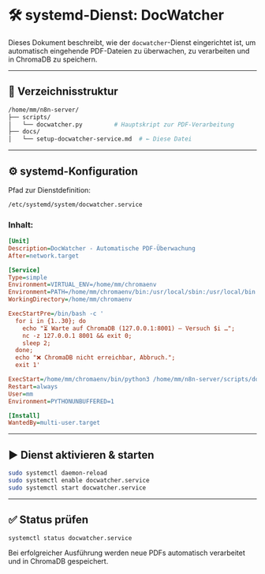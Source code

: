 # 🛠️ systemd-Dienst: DocWatcher

Dieses Dokument beschreibt, wie der `docwatcher`-Dienst eingerichtet ist, um automatisch eingehende PDF-Dateien zu überwachen, zu verarbeiten und in ChromaDB zu speichern.

---

## 📂 Verzeichnisstruktur

```bash
/home/mm/n8n-server/
├── scripts/
│   └── docwatcher.py         # Hauptskript zur PDF-Verarbeitung
├── docs/
│   └── setup-docwatcher-service.md  # ← Diese Datei
```

---

## ⚙️ systemd-Konfiguration

Pfad zur Dienstdefinition:

```bash
/etc/systemd/system/docwatcher.service
```

### Inhalt:

```ini
[Unit]
Description=DocWatcher - Automatische PDF-Überwachung
After=network.target

[Service]
Type=simple
Environment=VIRTUAL_ENV=/home/mm/chromaenv
Environment=PATH=/home/mm/chromaenv/bin:/usr/local/sbin:/usr/local/bin:/usr/sbin:/usr/bin
WorkingDirectory=/home/mm/chromaenv

ExecStartPre=/bin/bash -c '
  for i in {1..30}; do
    echo "⏳ Warte auf ChromaDB (127.0.0.1:8001) – Versuch $i …";
    nc -z 127.0.0.1 8001 && exit 0;
    sleep 2;
  done;
  echo "❌ ChromaDB nicht erreichbar, Abbruch.";
  exit 1'

ExecStart=/home/mm/chromaenv/bin/python3 /home/mm/n8n-server/scripts/docwatcher.py
Restart=always
User=mm
Environment=PYTHONUNBUFFERED=1

[Install]
WantedBy=multi-user.target
```

---

## ▶️ Dienst aktivieren & starten

```bash
sudo systemctl daemon-reload
sudo systemctl enable docwatcher.service
sudo systemctl start docwatcher.service
```

---

## ✅ Status prüfen

```bash
systemctl status docwatcher.service
```

Bei erfolgreicher Ausführung werden neue PDFs automatisch verarbeitet und in ChromaDB gespeichert.

